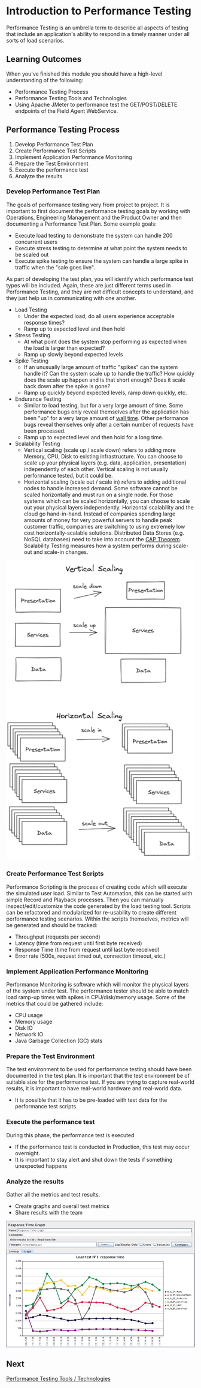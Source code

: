 # Introduction to Performance Testing

Performance Testing is an umbrella term to describe all aspects of testing that include an application's ability to respond in a timely manner under all sorts of load scenarios. 

## Learning Outcomes

When you've finished this module you should have a high-level understanding of the following:
  - Performance Testing Process
  - Performance Testing Tools and Technologies
  - Using Apache JMeter to performance test the GET/POST/DELETE endpoints of the Field Agent WebService.

## Performance Testing Process

1. Develop Performance Test Plan
2. Create Performance Test Scripts
3. Implement Application Performance Monitoring
4. Prepare the Test Environment
5. Execute the performance test
6. Analyze the results

### Develop Performance Test Plan

The goals of performance testing very from project to project. It is important to first document the performance testing goals by working with Operations, Engineering Management and the Product Owner and then documenting a Performance Test Plan. Some example goals:
  - Execute load testing to demonstrate the system can handle 200 concurrent users
  - Execute stress testing to determine at what point the system needs to be scaled out
  - Execute spike testing to ensure the system can handle a large spike in traffic when the "sale goes live".  

As part of developing the test plan, you will identify which performance test types will be included. Again, these are just different terms used in Performance Testing, and they are not difficult concepts to understand, and they just help us in communicating with one another.
  - Load Testing
    - Under the expected load, do all users experience acceptable response times?
    - Ramp up to expected level and then hold
  - Stress Testing
    - At what point does the system stop performing as expected when the load is larger than expected?
    - Ramp up slowly beyond expected levels
  - Spike Testing
    - If an unusually large amount of traffic "spikes" can the system handle it? Can the system scale up to handle the traffic? How quickly does the scale up happen and is that short enough? Does it scale back down after the spike is gone?
    - Ramp up quickly beyond expected levels, ramp down quickly, etc.
  - Endurance Testing
    - Similar to load testing, but for a very large amount of time. Some performance bugs only reveal themselves after the application has been "up" for a very large amount of [wall time](https://en.wikipedia.org/wiki/Elapsed_real_time). Other performance bugs reveal themselves only after a certain number of requests have been processed.
    - Ramp up to expected level and then hold for a long time.
  - Scalability Testing
    - Vertical scaling (scale up / scale down) refers to adding more Memory, CPU, Disk to existing infrastructure. You can choose to scale up your physical layers (e.g. data, application, presentation) independently of each other. Vertical scaling is not usually performance tested, but it could be.
    - Horizontal scaling (scale out / scale in) refers to adding additional nodes to handle increased demand. Some software cannot be scaled horizontally and must run on a single node. For those systems which can be scaled horizontally, you can choose to scale out your physical layers independently. Horizontal scalability and the cloud go hand-in-hand. Instead of companies spending large amounts of money for very powerful servers to handle peak customer traffic, companies are switching to using extremely low cost horizontally-scalable solutions. Distributed Data Stores (e.g. NoSQL databases) need to take into account the [CAP Theorem](https://en.wikipedia.org/wiki/CAP_theorem). Scalability Testing measures how a system performs during scale-out and scale-in changes.

![Vertical vs. Horizontal Scaling](../assets/scale.png)

### Create Performance Test Scripts

Performance Scripting is the process of creating code which will execute the simulated user load. Similar to Test Automation, this can be started with simple Record and Playback processes. Then you can manually inspect/edit/customize the code generated by the load testing tool. Scripts can be refactored and modularized for re-usability to create different performance testing scenarios. Within the scripts themselves, metrics will be generated and should be tracked:
  - Throughput (requests per second)
  - Latency (time from request until first byte received)
  - Response Time (time from request until last byte received)
  - Error rate (500s, request timed out, connection timeout, etc.)

### Implement Application Performance Monitoring

Performance Monitoring is software which will monitor the physical layers of the system under test. The performance tester should be able to match load ramp-up times with spikes in CPU/disk/memory usage. Some of the metrics that could be gathered include:
  - CPU usage
  - Memory usage
  - Disk IO
  - Network IO
  - Java Garbage Collection (GC) stats

### Prepare the Test Environment
The test environment to be used for performance testing should have been documented in the test plan. It is important that the test environment be of suitable size for the performance test. If you are trying to capture real-world results, it is important to have real-world hardware and real-world data. 
  - It is possible that it has to be pre-loaded with test data for the performance test scripts.

### Execute the performance test
During this phase, the performance test is executed
  - If the performance test is conducted in Production, this test may occur overnight.
  - It is important to stay alert and shut down the tests if something unexpected happens

### Analyze the results
Gather all the metrics and test results. 
  - Create graphs and overall test metrics
  - Share results with the team

![Response Time Graph](../assets/response_time_graph.png)

## Next
[Performance Testing Tools / Technologies](./M15-performance-testing-tools.md)
